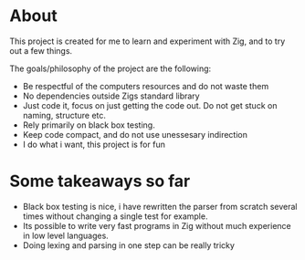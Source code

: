 
# About 
This project is created for me to learn and experiment with Zig, and to try out a few things.

The goals/philosophy of the project are the following:
* Be respectful of the computers resources and do not waste them
* No dependencies outside Zigs standard library
* Just code it, focus on just getting the code out. Do not get stuck on naming, structure etc.
* Rely primarily on black box testing.
* Keep code compact, and do not use unessesary indirection
* I do what i want, this project is for fun

# Some takeaways so far
* Black box testing is nice, i have rewritten the parser from scratch several times without changing a single test for example.
* Its possible to write very fast programs in Zig without much experience in low level languages.
* Doing lexing and parsing in one step can be really tricky

